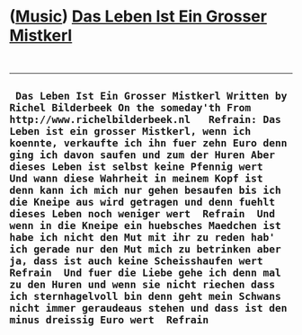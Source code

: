 ([Music](Music.htm)) [Das Leben Ist Ein Grosser Mistkerl](SongDasLebenIstEinGrosserMistkerl.htm)
================================================================================================

 

  ----------------------------------------------------------------------------------------------------------------------------------------------------------------------------------------------------------------------------------------------------------------------------------------------------------------------------------------------------------------------------------------------------------------------------------------------------------------------------------------------------------------------------------------------------------------------------------------------------------------------------------------------------------------------------------------------------------------------------------------------------------------------------------------------------------------------------------------------------------------------------------------------------------------------------
  ` Das Leben Ist Ein Grosser Mistkerl Written by Richel Bilderbeek On the someday'th From http://www.richelbilderbeek.nl   Refrain: Das Leben ist ein grosser Mistkerl, wenn ich koennte, verkaufte ich ihn fuer zehn Euro denn ging ich davon saufen und zum der Huren Aber dieses Leben ist selbst keine Pfennig wert  Und wann diese Wahrheit in meinem Kopf ist denn kann ich mich nur gehen besaufen bis ich die Kneipe aus wird getragen und denn fuehlt dieses Leben noch weniger wert  Refrain  Und wenn in die Kneipe ein huebsches Maedchen ist habe ich nicht den Mut mit ihr zu reden hab' ich gerade nur den Mut mich zu betrinken aber ja, dass ist auch keine Scheisshaufen wert  Refrain  Und fuer die Liebe gehe ich denn mal zu den Huren und wenn sie nicht riechen dass ich sternhagelvoll bin denn geht mein Schwans nicht immer geraudeaus stehen und dass ist den minus dreissig Euro wert  Refrain`
  ----------------------------------------------------------------------------------------------------------------------------------------------------------------------------------------------------------------------------------------------------------------------------------------------------------------------------------------------------------------------------------------------------------------------------------------------------------------------------------------------------------------------------------------------------------------------------------------------------------------------------------------------------------------------------------------------------------------------------------------------------------------------------------------------------------------------------------------------------------------------------------------------------------------------------

